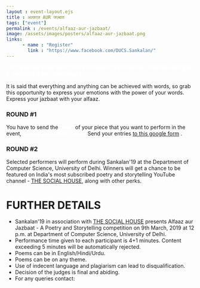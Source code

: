 ```yaml
---
layout : event-layout.ejs
title : अल्फ़ाज़ AUR जज़्बात
tags: ["event"]
permalink : /events/alfaaz-aur-jazbaat/
image: /assets/images/posters/alfaaz-aur-jazbaat.png
links: 
      - name : "Register" 
        link : "https://www.facebook.com/DUCS.Sankalan/"
---
```


<b style = "color:white">“अगर कुछ लिखने की चाह रखते हो, अगर कागज़ स्याही को दुनिया समझते हो,
 तो चलो ज़रा आपको सुनते हैं, अब अल्फ़ाजो में तुम्हारे जज़्बात परखते हैं |”</b>

It is said that everything and anything can be achieved with words,
so grab this opportunity to express your emotions with the power of your words.\
Express your jazbaat with your alfaaz.

### ROUND #1
You have to send the <b style = "color:white">audio</b> of your piece that you want to perform in the event, <b style = "color:white">before 2nd March, 2020.</b> Send your entries [to this google form]() .

### ROUND #2
Selected performers will perform during Sankalan'19 at the Department of Computer Science, University of Delhi. Winners will get a chance to be featured on India's most subscribed poetry and storytelling YouTube channel - [THE SOCIAL HOUSE](https://www.youtube.com/channel/UCeMecwNIJrd_kyw_6fKgmqw), along with other perks.

# FURTHER DETAILS
* Sankalan'19 in association with [THE SOCIAL HOUSE](https://www.youtube.com/channel/UCeMecwNIJrd_kyw_6fKgmqw) presents Alfaaz aur Jazbaat - A Poetry and Storytelling competition on   9th March, 2019 at 12 p.m. at Department of Computer Science, University of Delhi.
* Performance time given to each participant is 4+1 minutes. Content exceeding 5 minutes will be automatically rejected.
* Poems can be in English/Hindi/Urdu.
* Poems can be on any theme.
* Use of indecent language and plagiarism can lead to disqualification.
* Decision of the judges is final and abiding.
* For any queries contact:
